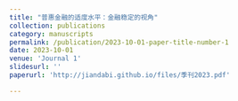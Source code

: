 ```yaml
---
title: "普惠金融的适度水平：金融稳定的视角"
collection: publications
category: manuscripts
permalink: /publication/2023-10-01-paper-title-number-1
date: 2023-10-01
venue: 'Journal 1'
slidesurl: ''
paperurl: 'http://jiandabi.github.io/files/季刊2023.pdf'

---
```


 
